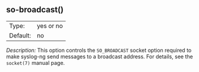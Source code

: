 ---
---
<!-- DISCLAIMER: This file is based on the syslog-ng Open Source Edition documentation https://github.com/balabit/syslog-ng-ose-guides/commit/2f4a52ee61d1ea9ad27cb4f3168b95408fddfdf2 and is used under the terms of The syslog-ng Open Source Edition Documentation License. The file has been modified by Axoflow. -->

## so-broadcast()

|          |           |
| -------- | --------- |
| Type:    | yes or no |
| Default: | no        |

*Description:* This option controls the `SO_BROADCAST` socket option required to make syslog-ng send messages to a broadcast address. For details, see the `socket(7)` manual page.

